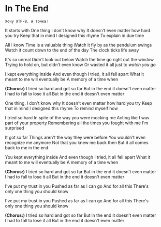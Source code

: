 In The End
==========

`Хочу UTF-8, и точка!`

It starts with
One thing I don't know why
It doesn't even matter how hard you try
Keep that in mind I designed this rhyme
To explain in due time

All I know
Time is a valuable thing
Watch it fly by as the pendulum swings
Watch it count down to the end of the day
The clock ticks life away

It's so unreal
Didn't look out below
Watch the time go right out the window
Trying to hold on, but didn't even know
Or wasted it all just to *watch you go*

I kept everything inside
And even though I tried, it all fell apart
What it meant to me will eventually be
A memory of a time when

**(Chorus:)**
I tried so hard and got so far
But in the end it doesn't even matter
I had to fall to lose it all
But in the end it doesn't even matter

One thing, I don't know why
It doesn't even matter how hard you try
Keep that in mind I designed this rhyme
To remind myself how

I tried so hard
In spite of the way you were mocking me
Acting like I was part of your property
Remembering all the times you fought with me
I'm surprised

It got so far
Things aren't the way they were before
You wouldn't even recognize me anymore
Not that you knew me back then
But it all comes back to me in the end

You kept everything inside
And even though I tried, it all fell apart
What it meant to me will eventually be
A memory of a time when

**(Chorus:)**
I tried so hard and got so far
But in the end it doesn't even matter
I had to fall to lose it all
But in the end it doesn't even matter

I've put my trust in you
Pushed as far as I can go
And for all this
There's only one thing you should know

I've put my trust in you
Pushed as far as I can go
And for all this
There's only one thing you should know

**(Chorus:)**
I tried so hard and got so far
But in the end it doesn't even matter
I had to fall to lose it all
But in the end it doesn't even matter
